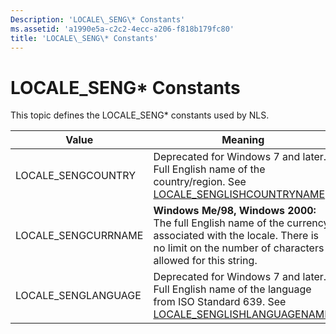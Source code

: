 ```yaml
---
Description: 'LOCALE\_SENG\* Constants'
ms.assetid: 'a1990e5a-c2c2-4ecc-a206-f818b179fc80'
title: 'LOCALE\_SENG\* Constants'
---
```


# LOCALE\_SENG\* Constants

This topic defines the LOCALE\_SENG\* constants used by NLS.



| Value                | Meaning                                                                                                                                                                   |
|----------------------|---------------------------------------------------------------------------------------------------------------------------------------------------------------------------|
| LOCALE\_SENGCOUNTRY  | Deprecated for Windows 7 and later. Full English name of the country/region. See [LOCALE\_SENGLISHCOUNTRYNAME](locale-senglish-constants.md).                            |
| LOCALE\_SENGCURRNAME | **Windows Me/98, Windows 2000:** The full English name of the currency associated with the locale. There is no limit on the number of characters allowed for this string. |
| LOCALE\_SENGLANGUAGE | Deprecated for Windows 7 and later. Full English name of the language from ISO Standard 639. See [LOCALE\_SENGLISHLANGUAGENAME](locale-senglish-constants.md).           |



 

 

 




